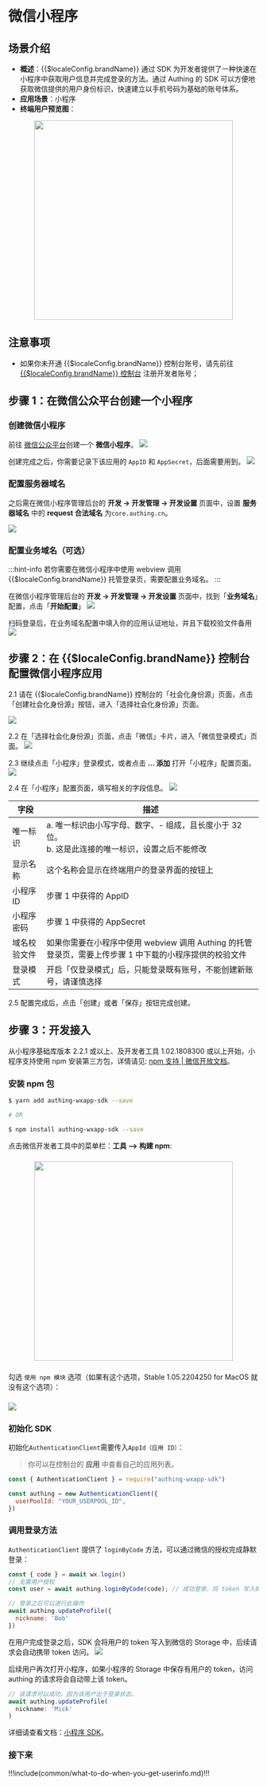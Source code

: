 # 微信小程序

<LastUpdated />

## 场景介绍

- **概述**：{{$localeConfig.brandName}} 通过 SDK 为开发者提供了一种快速在小程序中获取用户信息并完成登录的方法。通过 Authing 的 SDK 可以方便地获取微信提供的用户身份标识，快速建立以手机号码为基础的账号体系。
- **应用场景**：小程序
- **终端用户预览图**：

<img src="./images/wechat-mini-program-login.png" height="400px" style="display:block;margin: 0 auto;"/>

## 注意事项

- 如果你未开通 {{$localeConfig.brandName}} 控制台账号，请先前往 [{{$localeConfig.brandName}} 控制台](https://authing.cn/) 注册开发者账号；

## 步骤 1：在微信公众平台创建一个小程序

### 创建微信小程序

前往 [微信公众平台](https://mp.weixin.qq.com/wxopen/waregister?action=step1&token=&lang=zh_CN)创建一个 **微信小程序**。
![](./images/create-account.jpg)

创建完成之后，你需要记录下该应用的 `AppID` 和 `AppSecret`，后面需要用到。
![](./images/step1-1.jpg)

### 配置服务器域名

之后需在微信小程序管理后台的 **开发 -> 开发管理 -> 开发设置** 页面中，设置 **服务器域名** 中的 **request 合法域名** 为`core.authing.cn`。

![](./images/step1-2.jpg)

### 配置业务域名（可选）

:::hint-info
若你需要在微信小程序中使用 webview 调用 {{$localeConfig.brandName}} 托管登录页，需要配置业务域名。
:::

在微信小程序管理后台的 **开发 -> 开发管理 -> 开发设置** 页面中，找到「**业务域名**」配置，点击「**开始配置**」
![](./images/step1-3.jpg)

扫码登录后，在业务域名配置中填入你的应用认证地址，并且下载校验文件备用
![](./images/step1-4.jpg)

## 步骤 2：在 {{$localeConfig.brandName}} 控制台配置微信小程序应用

2.1 请在 {{$localeConfig.brandName}} 控制台的「社会化身份源」页面，点击「创建社会化身份源」按钮，进入「选择社会化身份源」页面。

![](~@imagesZhCn/guides/connections/create-social-idp.jpg)

2.2 在「选择社会化身份源」页面，点击「微信」卡片，进入「微信登录模式」页面。
![](../wechat-pc/images/add-app-1.jpg)

2.3 继续点击「小程序」登录模式，或者点击 **… 添加** 打开「小程序」配置页面。
![](./images/step2-1.jpg)

2.4 在「小程序」配置页面，填写相关的字段信息。
![](./images/step2-2.jpg)

| 字段         | 描述                                                                                                    |
| ------------ | ------------------------------------------------------------------------------------------------------- |
| 唯一标识     | a. 唯一标识由小写字母、数字、- 组成，且长度小于 32 位。<br />b. 这是此连接的唯一标识，设置之后不能修改  |
| 显示名称     | 这个名称会显示在终端用户的登录界面的按钮上                                                              |
| 小程序 ID    | 步骤 1 中获得的 AppID                                                                                   |
| 小程序密码   | 步骤 1 中获得的 AppSecret                                                                               |
| 域名校验文件 | 如果你需要在小程序中使用 webview 调用 Authing 的托管登录页，需要上传步骤 1 中下载的小程序提供的校验文件 |
| 登录模式     | 开启「仅登录模式」后，只能登录既有账号，不能创建新账号，请谨慎选择                                      |

2.5 配置完成后，点击「创建」或者「保存」按钮完成创建。

## 步骤 3：开发接入

从小程序基础库版本 2.2.1 或以上、及开发者工具 1.02.1808300 或以上开始，小程序支持使用 npm 安装第三方包，详情请见: [npm 支持 | 微信开放文档](https://developers.weixin.qq.com/miniprogram/dev/devtools/npm.html)。

### 安装 npm 包

```bash
$ yarn add authing-wxapp-sdk --save

# OR

$ npm install authing-wxapp-sdk --save
```

点击微信开发者工具中的菜单栏：**工具 --> 构建 npm**:
<img src="~@imagesZhCn/reference/wxmp-npm.png" style="display: block; margin: 22px auto; height: 400px;" />

勾选 `使用 npm 模块` 选项（如果有这个选项，Stable 1.05.2204250 for MacOS 就没有这个选项）：
<img src="~@imagesZhCn/reference/wxmp-npm2.png" style="display: block; margin: 22px auto;" />


### 初始化 SDK

初始化`AuthenticationClient`需要传入`AppId（应用 ID）`：

> 你可以在控制台的 **应用** 中查看自己的应用列表。


```javascript
const { AuthenticationClient } = require("authing-wxapp-sdk")

const authing = new AuthenticationClient({
  userPoolId: "YOUR_USERPOOL_ID",
})
```

### 调用登录方法

`AuthenticationClient` 提供了 `loginByCode` 方法，可以通过微信的授权完成静默登录：

```javascript
const { code } = await wx.login()
// 无需用户授权
const user = await authing.loginByCode(code); // 成功登录，将 token 写入微信 Storage

// 登录之后可以进行此操作
await authing.updateProfile({
  nickname: 'Bob'
})
```

在用户完成登录之后，SDK 会将用户的 token 写入到微信的 Storage 中，后续请求会自动携带 token 访问。
![](~@imagesZhCn/reference/20201112165637.png)

后续用户再次打开小程序，如果小程序的 Storage 中保存有用户的 token，访问 authing 的请求将会自动带上该 token。

```javascript
// 该请求可以成功，因为该用户出于登录状态。
await authing.updateProfile(
  nickname: 'Mick'
)
```

详细请查看文档：[小程序 SDK](/reference/sdk-for-wxapp.md)。

### 接下来

!!!include(common/what-to-do-when-you-get-userinfo.md)!!!
